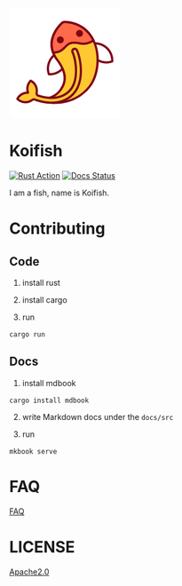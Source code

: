 ![Logo](docs/theme/favicon.png) 

# Koifish

[![Rust Action](https://img.shields.io/github/workflow/status/trisasnava/koifish/Rust?label=Action)](https://github.com/trisasnava/koifish/actions)
[![Docs Status](https://img.shields.io/travis/trisasnava/koifish/master?label=Docs)](https://travis-ci.com/trisasnava/koifish)

I am a fish, name is Koifish.

# Contributing

## Code 

1. install rust 

2. install cargo

3. run

```shell script
cargo run 
```

## Docs

1.  install mdbook

```shell script
cargo install mdbook 
```
 
2.  write Markdown docs under the `docs/src`

3.  run

```shell script
mkbook serve
``` 

# FAQ
[FAQ](docs/src/faq.md)

# LICENSE
[Apache2.0](LICENSE)